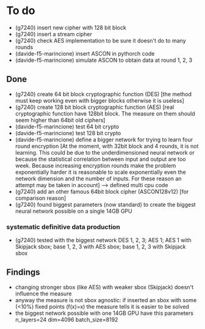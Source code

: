 # To do

- (g7240) insert new cipher with 128 bit block 
- (g7240) insert a stream cipher
- (g7240) check AES implementation to be sure it doesn't do to many rounds
- (davide-f5-marincione) insert ASCON in pythorch code
- (davide-f5-marincione) simulate ASCON to obtain data at round 1, 2, 3

## Done

- (g7240) create 64 bit block cryptographic function (DES) [the method must keep working even with bigger blocks otherwise it is useless]
- (g7240) create 128 bit block cryptographic function (AES) [real cryptographic function have 128bit block. The measure on them should seem higher than 64bit old ciphers]
- (davide-f5-marincione) test 64 bit crypto
- (davide-f5-marincione) test 128 bit crypto
- (davide-f5-marincione) define a bigger network for trying to learn four round encryption [At the moment, with 32bit block and 4 rounds, it is not learning. This could be due to the underdimensioned neural network or because the statistical correlation between input and output are too week. Because increasing encryption rounds make the problem exponentially harder it is reasonable to scale exponentially even the network dimension and the number of inputs. For these reason an attempt may be taken in account] --> defined multi cpu code
- (g7240) add an other famous 64bit block cipher (ASCON128v12) [for comparison reason]
- (g7240) found biggest parameters (now standard) to create the biggest neural network possible on a single 14GB GPU

### systematic definitive data production

- (g7240) tested with the biggest network DES 1, 2, 3; AES 1; AES 1 with Skipjack sbox; base 1, 2, 3 with AES sbox; base 1, 2, 3 with Skipjack sbox 

## Findings

- changing stronger sbox (like AES) with weaker sbox (Skipjack) doesn't influence the measure
- anyway the measure is not sbox agnostic: if inserted an sbox with some (<10%) fixed points (f(x)=x) the measure tells it is easier to be solved
- the biggest network possible with one 14GB GPU have this parameters n_layers=24 dim=4096 batch_size=8192